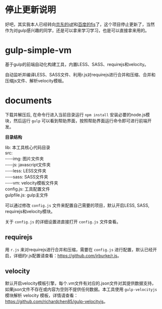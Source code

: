 停止更新说明
============

好吧，其实我本人已经转向[京东的jdf](https://github.com/putaoshu/jdf)和[百度的fis](https://github.com/fex-team/fis)了，这个项目停止更新了，当然作为对gulp感兴趣的同学，还是可以拿来学习学习，也是可以直接拿来用的。

gulp-simple-vm
==============

基于gulp的前端自动化构建工具，内置LESS、SASS、requirejs和velocity。

自动监听并编译LESS、SASS文件、利用r.js对requirejs进行合并和压缩、合并和压缩js文件、解析velocity模板。

documents
===========

下载并解压后, 在命令行进入当前目录运行 `npm install` 安装必要的node.js模块，然后运行 `gulp` 可以看到帮助界面，按照帮助界面运行命令即可进行前端开发。

<strong>目录结构</strong>

lib: 本工具核心代码目录<br>
src:<br>
  ----img: 图片文件夹<br>
  ----js: javascript文件夹<br>
  ----less: LESS文件夹<br>
  ----sass: SASS文件夹<br>
  ----vm: velocity模板文件夹<br>
config.js: 工具配置文件<br>
gulpfile.js: gulp主文件

可以通过修改 `config.js` 文件来配置自己需要的项目，默认开启LESS, SASS, requirejs和velocity模块。

关于 `config.js` 的详细设置进直接打开 `config.js` 文件查看。

requirejs
---------

用 `r.js` 来对requirejs进行合并和压缩，需要在 `config.js` 进行配置，默认已经开启，详细的r.js配置请查看：<https://github.com/jrburke/r.js>。

velocity
---------

默认开启velocity模板引擎，每个.vm文件有对应的.json文件对其提供数据支持，如果json文件不存在或内容为空则不提供任何数据。本工具使用 `gulp-velocityjs` 模块解析 velocity 模板，详情请查看：<https://github.com/richardchen85/gulp-velocityjs>。
